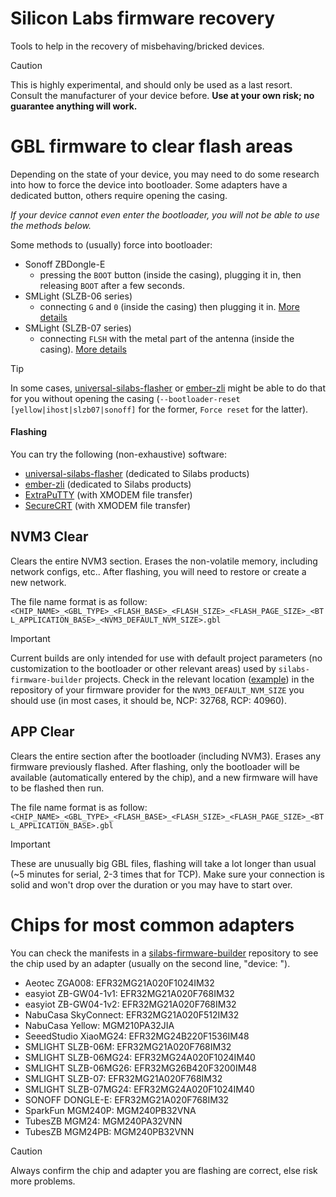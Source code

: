 # Silicon Labs firmware recovery

Tools to help in the recovery of misbehaving/bricked devices.

> [!CAUTION]
> This is highly experimental, and should only be used as a last resort. Consult the manufacturer of your device before. **Use at your own risk; no guarantee anything will work.**

# GBL firmware to clear flash areas

Depending on the state of your device, you may need to do some research into how to force the device into bootloader. Some adapters have a dedicated button, others require opening the casing.

_If your device cannot even enter the bootloader, you will not be able to use the methods below._

Some methods to (usually) force into bootloader:

-   Sonoff ZBDongle-E
    -   pressing the `BOOT` button (inside the casing), plugging it in, then releasing `BOOT` after a few seconds.
-   SMLight (SLZB-06 series)
    -   connecting `G` and `0` (inside the casing) then plugging it in. [More details](https://smlight.tech/flasher/#SLZB-06)
-   SMLight (SLZB-07 series)
    -   connecting `FLSH` with the metal part of the antenna (inside the casing). [More details](https://smlight.tech/manual-slzb-07/)

> [!TIP]
> In some cases, [universal-silabs-flasher](https://github.com/NabuCasa/universal-silabs-flasher) or [ember-zli](https://github.com/Nerivec/ember-zli) might be able to do that for you without opening the casing (`--bootloader-reset [yellow|ihost|slzb07|sonoff]` for the former, `Force reset` for the latter).

#### Flashing

You can try the following (non-exhaustive) software:

-   [universal-silabs-flasher](https://github.com/NabuCasa/universal-silabs-flasher) (dedicated to Silabs products)
-   [ember-zli](https://github.com/Nerivec/ember-zli) (dedicated to Silabs products)
-   [ExtraPuTTY](https://sourceforge.net/projects/extraputty/) (with XMODEM file transfer)
-   [SecureCRT](https://www.vandyke.com/products/securecrt/) (with XMODEM file transfer)

## NVM3 Clear

Clears the entire NVM3 section. Erases the non-volatile memory, including network configs, etc.. After flashing, you will need to restore or create a new network.

The file name format is as follow:
`<CHIP_NAME>_<GBL_TYPE>_<FLASH_BASE>_<FLASH_SIZE>_<FLASH_PAGE_SIZE>_<BTL_APPLICATION_BASE>_<NVM3_DEFAULT_NVM_SIZE>.gbl`

> [!IMPORTANT]
> Current builds are only intended for use with default project parameters (no customization to the bootloader or other relevant areas) used by `silabs-firmware-builder` projects. Check in the relevant location ([example](https://github.com/NabuCasa/silabs-firmware-builder/blob/522332517f5bd9fb1c418c2c883596b4879fe8e1/src/zigbee_ncp/zigbee_ncp.slcp#L48-L49)) in the repository of your firmware provider for the `NVM3_DEFAULT_NVM_SIZE` you should use (in most cases, it should be, NCP: 32768, RCP: 40960).

## APP Clear

Clears the entire section after the bootloader (including NVM3). Erases any firmware previously flashed. After flashing, only the bootloader will be available (automatically entered by the chip), and a new firmware will have to be flashed then run.

The file name format is as follow:
`<CHIP_NAME>_<GBL_TYPE>_<FLASH_BASE>_<FLASH_SIZE>_<FLASH_PAGE_SIZE>_<BTL_APPLICATION_BASE>.gbl`

> [!IMPORTANT]
> These are unusually big GBL files, flashing will take a lot longer than usual (~5 minutes for serial, 2-3 times that for TCP). Make sure your connection is solid and won't drop over the duration or you may have to start over.

# Chips for most common adapters

You can check the manifests in a [silabs-firmware-builder](https://github.com/Nerivec/silabs-firmware-builder/tree/main/manifests) repository to see the chip used by an adapter (usually on the second line, "device: ").

-   Aeotec ZGA008: EFR32MG21A020F1024IM32
-   easyiot ZB-GW04-1v1: EFR32MG21A020F768IM32
-   easyiot ZB-GW04-1v2: EFR32MG21A020F768IM32
-   NabuCasa SkyConnect: EFR32MG21A020F512IM32
-   NabuCasa Yellow: MGM210PA32JIA
-   SeeedStudio XiaoMG24: EFR32MG24B220F1536IM48
-   SMLIGHT SLZB-06M: EFR32MG21A020F768IM32
-   SMLIGHT SLZB-06MG24: EFR32MG24A020F1024IM40
-   SMLIGHT SLZB-06MG26: EFR32MG26B420F3200IM48
-   SMLIGHT SLZB-07: EFR32MG21A020F768IM32
-   SMLIGHT SLZB-07MG24: EFR32MG24A020F1024IM40
-   SONOFF DONGLE-E: EFR32MG21A020F768IM32
-   SparkFun MGM240P: MGM240PB32VNA
-   TubesZB MGM24: MGM240PA32VNN
-   TubesZB MGM24PB: MGM240PB32VNN

> [!CAUTION]
> Always confirm the chip and adapter you are flashing are correct, else risk more problems.

